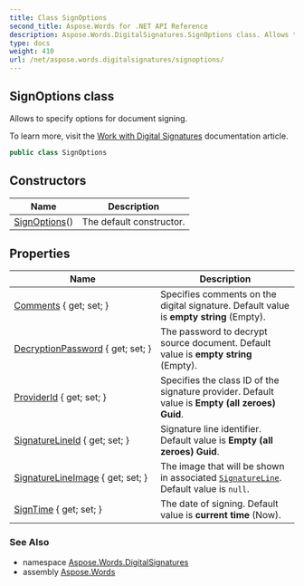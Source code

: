 ```yaml
---
title: Class SignOptions
second_title: Aspose.Words for .NET API Reference
description: Aspose.Words.DigitalSignatures.SignOptions class. Allows to specify options for document signing in C#.
type: docs
weight: 410
url: /net/aspose.words.digitalsignatures/signoptions/
---
```

## SignOptions class

Allows to specify options for document signing.

To learn more, visit the [Work with Digital Signatures](https://docs.aspose.com/words/net/working-with-digital-signatures/) documentation article.

```csharp
public class SignOptions
```

## Constructors

| Name | Description |
| --- | --- |
| [SignOptions](signoptions/)() | The default constructor. |

## Properties

| Name | Description |
| --- | --- |
| [Comments](../../aspose.words.digitalsignatures/signoptions/comments/) { get; set; } | Specifies comments on the digital signature. Default value is **empty string** (Empty). |
| [DecryptionPassword](../../aspose.words.digitalsignatures/signoptions/decryptionpassword/) { get; set; } | The password to decrypt source document. Default value is **empty string** (Empty). |
| [ProviderId](../../aspose.words.digitalsignatures/signoptions/providerid/) { get; set; } | Specifies the class ID of the signature provider. Default value is **Empty (all zeroes) Guid**. |
| [SignatureLineId](../../aspose.words.digitalsignatures/signoptions/signaturelineid/) { get; set; } | Signature line identifier. Default value is **Empty (all zeroes) Guid**. |
| [SignatureLineImage](../../aspose.words.digitalsignatures/signoptions/signaturelineimage/) { get; set; } | The image that will be shown in associated [`SignatureLine`](../../aspose.words.drawing/signatureline/). Default value is `null`. |
| [SignTime](../../aspose.words.digitalsignatures/signoptions/signtime/) { get; set; } | The date of signing. Default value is **current time** (Now). |

### See Also

* namespace [Aspose.Words.DigitalSignatures](../../aspose.words.digitalsignatures/)
* assembly [Aspose.Words](../../)
